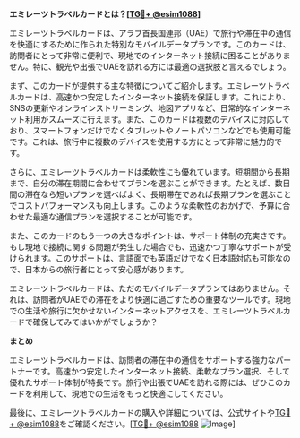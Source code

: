 **エミレーツトラベルカードとは？[[TG💪+ @esim1088](https://t.me/s/esim1088)]**

エミレーツトラベルカードは、アラブ首長国連邦（UAE）で旅行や滞在中の通信を快適にするために作られた特別なモバイルデータプランです。このカードは、訪問者にとって非常に便利で、現地でのインターネット接続に困ることがありません。特に、観光や出張でUAEを訪れる方には最適の選択肢と言えるでしょう。

まず、このカードが提供する主な特徴についてご紹介します。エミレーツトラベルカードは、高速かつ安定したインターネット接続を保証します。これにより、SNSの更新やオンラインストリーミング、地図アプリなど、日常的なインターネット利用がスムーズに行えます。また、このカードは複数のデバイスに対応しており、スマートフォンだけでなくタブレットやノートパソコンなどでも使用可能です。これは、旅行中に複数のデバイスを使用する方にとって非常に魅力的です。

さらに、エミレーツトラベルカードは柔軟性にも優れています。短期間から長期まで、自分の滞在期間に合わせてプランを選ぶことができます。たとえば、数日間の滞在なら短いプランを選べばよく、長期滞在であれば長期プランを選ぶことでコストパフォーマンスも向上します。このような柔軟性のおかげで、予算に合わせた最適な通信プランを選択することが可能です。

また、このカードのもう一つの大きなポイントは、サポート体制の充実さです。もし現地で接続に関する問題が発生した場合でも、迅速かつ丁寧なサポートが受けられます。このサポートは、言語面でも英語だけでなく日本語対応も可能なので、日本からの旅行者にとって安心感があります。

エミレーツトラベルカードは、ただのモバイルデータプランではありません。それは、訪問者がUAEでの滞在をより快適に過ごすための重要なツールです。現地での生活や旅行に欠かせないインターネットアクセスを、エミレーツトラベルカードで確保してみてはいかがでしょうか？

**まとめ**

エミレーツトラベルカードは、訪問者の滞在中の通信をサポートする強力なパートナーです。高速かつ安定したインターネット接続、柔軟なプラン選択、そして優れたサポート体制が特長です。旅行や出張でUAEを訪れる際には、ぜひこのカードを利用して、現地での生活をもっと快適にしてください。

最後に、エミレーツトラベルカードの購入や詳細については、公式サイトや[TG💪+ @esim1088](https://t.me/s/esim1088)をご確認ください。[[TG💪+ @esim1088](https://t.me/s/esim1088) ![Image](https://i.postimg.cc/Y0z9fWf4/image.png)]